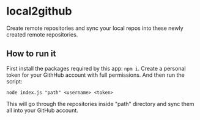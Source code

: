 # local2github

Create remote repositories and sync your local repos into these newly created remote repositories.

## How to run it

First install the packages required by this app: `npm i`.
Create a personal token for your GithHub account with full permissions. And then run the script:

`node index.js "path" <username> <token> `

This will go through the repositories inside "path" directory and sync them all into your GitHub account.
